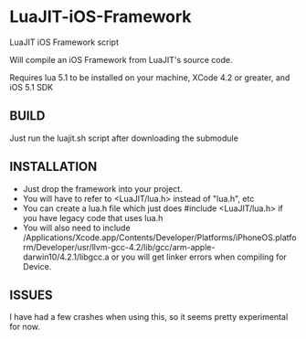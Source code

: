 LuaJIT-iOS-Framework
====================

LuaJIT iOS Framework script

Will compile an iOS Framework from LuaJIT's source code.

Requires lua 5.1 to be installed on your machine, XCode 4.2 or greater, and iOS 5.1 SDK

BUILD
-----
Just run the luajit.sh script after downloading the submodule

INSTALLATION
------------

+ Just drop the framework into your project. 
+ You will have to refer to \<LuaJIT/lua.h\> instead of "lua.h", etc
+ You can create a lua.h file which just does #include \<LuaJIT/lua.h\> if you have legacy code that uses lua.h
+ You will also need to include /Applications/Xcode.app/Contents/Developer/Platforms/iPhoneOS.platform/Developer/usr/llvm-gcc-4.2/lib/gcc/arm-apple-darwin10/4.2.1/libgcc.a or you will get linker errors when compiling for Device.


ISSUES
------
I have had a few crashes when using this, so it seems pretty experimental for now.

